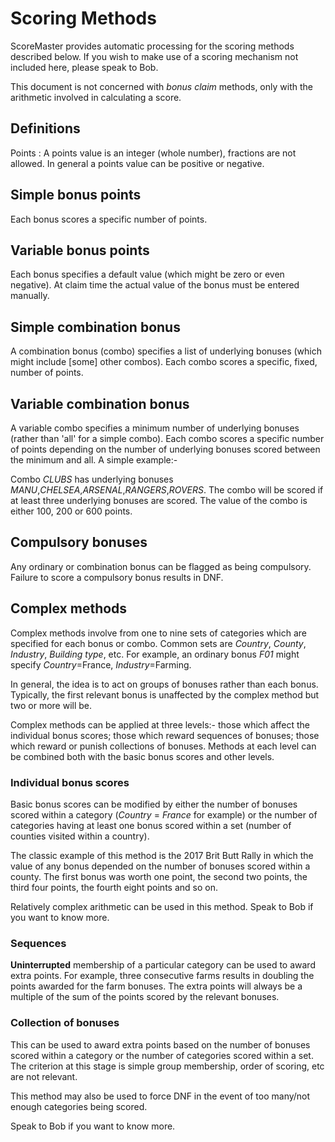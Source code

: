# Scoring Methods

ScoreMaster provides automatic processing for the scoring methods described below. If you wish to make use of a scoring mechanism not included here, please speak to Bob.

This document is not concerned with *bonus claim* methods, only with the arithmetic involved in calculating a score.

## Definitions
Points
: A points value is an integer (whole number), fractions are not allowed. In general a points value can be positive or negative.

## Simple bonus points
Each bonus scores a specific number of points.

## Variable bonus points
Each bonus specifies a default value (which might be zero or even negative). At claim time the actual value of the bonus must be entered manually.

## Simple combination bonus
A combination bonus (combo) specifies a list of underlying bonuses (which might include [some] other combos). Each combo scores a specific, fixed, number of points.

## Variable combination bonus
A variable combo specifies a minimum number of underlying bonuses (rather than 'all' for a simple combo). Each combo scores a specific number of points depending on the number of underlying bonuses scored between the minimum and all. A simple example:-

Combo *CLUBS* has underlying bonuses *MANU*,*CHELSEA*,*ARSENAL*,*RANGERS*,*ROVERS*. The combo will be scored if at least three underlying bonuses are scored. The value of the combo is either 100, 200 or 600 points. 

## Compulsory bonuses
Any ordinary or combination bonus can be flagged as being compulsory. Failure to score a compulsory bonus results in DNF.

## Complex methods
Complex methods involve from one to nine sets of categories which are specified for each bonus or combo. Common sets are *Country*, *County*, *Industry*, *Building type*, etc.  For example, an ordinary bonus *F01* might specify *Country*=France, *Industry*=Farming.

In general, the idea is to act on groups of bonuses rather than each bonus. Typically, the first relevant bonus is unaffected by the complex method but two or more will be.

Complex methods can be applied at three levels:- those which affect the individual bonus scores; those which reward sequences of bonuses; those which reward or punish collections of bonuses. Methods at each level can be combined both with the basic bonus scores and other levels.

### Individual bonus scores
Basic bonus scores can be modified by either the number of bonuses scored within a category (*Country* = *France* for example) or the number of categories having at least one bonus scored within a set (number of counties visited within a country).

The classic example of this method is the 2017 Brit Butt Rally in which the value of any bonus depended on the number of bonuses scored within a county. The first bonus was worth one point, the second two points, the third four points, the fourth eight points and so on.

Relatively complex arithmetic can be used in this method. Speak to Bob if you want to know more.

### Sequences
**Uninterrupted** membership of a particular category can be used to award extra points. For example, three consecutive farms results in doubling the points awarded for the farm bonuses. The extra points will always be a multiple of the sum of the points scored by the relevant bonuses.

### Collection of bonuses
This can be used to award extra points based on the number of bonuses scored within a category or the number of categories scored within a set. The criterion at this stage is simple group membership, order of scoring, etc are not relevant.

This method may also be used to force DNF in the event of too many/not enough categories being scored.

Speak to Bob if you want to know more.
